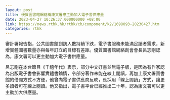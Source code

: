 ```yaml
---
layout: post
title: 優質圖書館網絡稱康文署應主動加大電子書供應量
date: 2023-04-27 10:26:37.000000000 +08:00
link: https://news.rthk.hk/rthk/ch/component/k2/1698093-20230427.htm
categories: rthk
---
```


審計署報告指，公共圖書館到訪人數持續下跌，電子書服務未能滿足讀者需求，新增實體圖書數量亦與每年訂立的目標有差距。優質圖書館網絡創會會長呂志剛認為，康文署可以更主動加大電子書供應量。

呂志剛在本台節目《千禧年代》表示，部分中文好書並無電子版，是因為有作家認為出版電子書會影響實體書銷情，令部分著作未能在線上閱讀，再加上康文署圖書館的借閱方式不方便，他曾向電子書供應商反映，應採用「線上閱讀」方式，讓更多讀者可在線上閱讀。他又指出，電子書平台已經推出二十年，認為康文署可以更主動加大供應量。
